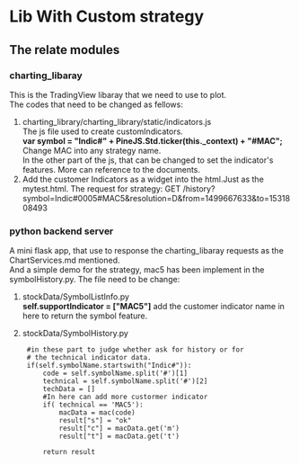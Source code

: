 # Lib With Custom strategy

## The relate modules

### charting_libaray 
This is the TradingView libaray that we need to use to plot.  
The codes that need to be changed as fellows:

1. charting_library/charting_library/static/indicators.js  
	The js file used to create customIndicators.  
	**var symbol = "Indic#" + PineJS.Std.ticker(this._context) + "#MAC";**   Change MAC into any strategy name.  
	In the other part of the js, that can be changed to set the indicator's features. More can reference to the documents.
2. 	Add the customer Indicators as a widget into the html.Just  as the mytest.html.
The request for strategy:
GET /history?symbol=Indic#0005#MAC5&resolution=D&from=1499667633&to=1531808493


### python backend server
A mini flask app, that use to response the charting_libaray requests as the ChartServices.md mentioned.  
And a simple demo for the strategy, mac5 has been implement in the symbolHistory.py.
The file need to be change:

1. stockData/SymbolListInfo.py  
	**self.supportIndicator = ["MAC5"]** add the customer indicator name in here to return the symbol feature.
2. stockData/SymbolHistory.py
	
		#in these part to judge whether ask for history or for
		# the technical indicator data.
		if(self.symbolName.startswith("Indic#")):
			code = self.symbolName.split('#')[1]
			technical = self.symbolName.split('#')[2]
			techData = []
			#In here can add more custormer indicator
			if( technical == 'MAC5'):
				macData = mac(code)
				result["s"] = "ok"
				result["c"] = macData.get('m')
				result["t"] = macData.get('t')

			return result
		
	





	


		
 




